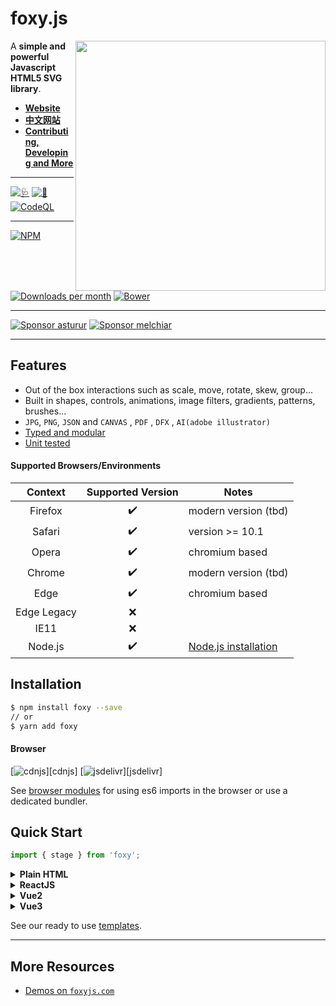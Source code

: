 # foxy.js

<a href="http://foxy.com/kitchensink" target="_blank"><img align="right" src="/lib/screenshot.png" style="width:400px"></a>

A **simple and powerful Javascript HTML5 SVG library**.

- [**Website**][website]
- [**中文网站**][websiteCN]
- [**Contributing, Developing and More**](CONTRIBUTING.md)

---

<!-- build/coverage status, climate -->

[![🩺](../../actions/workflows/build.yml/badge.svg)](../../actions/workflows/build.yml) [![🧪](../../actions/workflows/tests.yml/badge.svg)](../../actions/workflows/tests.yml) [![CodeQL](../../actions/workflows/codeql-analysis.yml/badge.svg)](../../actions/workflows/codeql-analysis.yml)

---

[![NPM](https://badge.fury.io/js/fabric.svg)](http://badge.fury.io/js/fabric) [![Downloads per month](https://img.shields.io/npm/dm/fabric.svg)](https://www.npmjs.org/package/fabric) [![Bower](https://badge.fury.io/bo/fabric.svg)](http://badge.fury.io/bo/fabric)

---

[![Sponsor asturur](https://img.shields.io/static/v1?label=Sponsor%20asturur&message=%E2%9D%A4&logo=GitHub&color=%23fe8e86)](https://github.com/sponsors/asturur) [![Sponsor melchiar](https://img.shields.io/static/v1?label=Sponsor%20melchiar&message=%E2%9D%A4&logo=GitHub&color=%23fe8e86)](https://github.com/sponsors/melchiar)

---

## Features

- Out of the box interactions such as scale, move, rotate, skew, group...
- Built in shapes, controls, animations, image filters, gradients, patterns, brushes...
- `JPG`, `PNG`, `JSON` and `CANVAS` , `PDF` , `DFX` , `AI(adobe illustrator)`
- [Typed and modular](#migrating-to-v6)
- [Unit tested](CONTRIBUTING.md#%F0%9F%A7%AA%20testing)

#### Supported Browsers/Environments

|   Context   | Supported Version | Notes                           |
| :---------: | :---------------: | ------------------------------- |
|   Firefox   |        ✔️         | modern version (tbd)            |
|   Safari    |        ✔️         | version >= 10.1                 |
|    Opera    |        ✔️         | chromium based                  |
|   Chrome    |        ✔️         | modern version (tbd)            |
|    Edge     |        ✔️         | chromium based                  |
| Edge Legacy |        ❌         |
|    IE11     |        ❌         |
|   Node.js   |        ✔️         | [Node.js installation](#nodejs) |

## Installation

```bash
$ npm install foxy --save
// or
$ yarn add foxy
```

#### Browser

[![cdnjs](https://img.shields.io/cdnjs/v/fabric.js.svg)][cdnjs] [![jsdelivr](https://data.jsdelivr.com/v1/package/npm/fabric/badge)][jsdelivr]

See [browser modules][mdn_es6] for using es6 imports in the browser or use a dedicated bundler.

## Quick Start

```js
import { stage } from 'foxy';
```

<details><summary><b>Plain HTML</b></summary>

```html
<div id="container" width="100vw" height="100vh"></div>

<script src="https://cdn.jsdelivr.net/npm/foxy"></script>
<script>
  const container = document.getElementById('container');
  const stage = new stage(container);
  const rect = stage.Rect({
    x: 100,
    y: 100,
    width: 60,
    height: 70,
    fill: 'red',
  });
  stage.add(rect);
</script>
```

</details>

<details><summary><b>ReactJS</b></summary>

```js
import React, { useEffect, useRef } from 'react';
import { stage } from 'foxy';

export const foxyjsRender = () => {
  const stage = useRef<stage>(null);
  useEffect(() => {
    const options = { ... };
    const canvas = new stage(stage, options);

  }, []);

  return <div width="100vw" height="100vh" ref={stage}/>;
};

```

</details>

<details><summary><b>Vue2</b></summary>

```js
import { stage } from 'foxy';

mounted(() => {
  const container = document.getElementById('container');
  const stage = new stage(container);
  const rect = stage.Rect({
    x: 100,
    y: 100,
    width: 60,
    height: 70,
    fill: 'red',
  });
  stage.add(rect);
});
```

</details>

<details><summary><b>Vue3</b></summary>

```js
<template>
  <div id="container"></div>
</template>;

import { computed, onMounted, ref } from 'vue';
import { stage } from 'foxy';

onMounted(() => {
  const container = document.getElementById('container');
  const stage = new stage(container);
  const rect = stage.Rect({
    x: 100,
    y: 100,
    width: 60,
    height: 70,
    fill: 'red',
  });
  stage.add(rect);
});
```

</details>

See our ready to use [templates](./.codesandbox/templates/).

---

## More Resources

- [Demos on `foxyjs.com`][demos]

[demos]: http://foxyjs.com/demos/
[mdn_es6]: https://developer.mozilla.org/en-US/docs/Web/JavaScript/Guide/Modules
[melchiar]: https://github.com/melchiar
[website]: http://foxyjs.com/
[websiteCN]: http://foxyjs.com/
